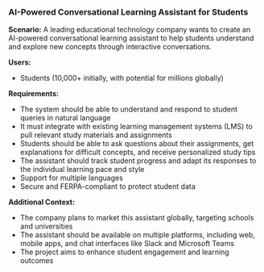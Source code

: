 ### AI-Powered Conversational Learning Assistant for Students

**Scenario:**
A leading educational technology company wants to create an AI-powered conversational learning assistant to help students understand and explore new concepts through interactive conversations.

**Users:**

- Students (10,000+ initially, with potential for millions globally)

**Requirements:**

- The system should be able to understand and respond to student queries in natural language
- It must integrate with existing learning management systems (LMS) to pull relevant study materials and assignments
- Students should be able to ask questions about their assignments, get explanations for difficult concepts, and receive personalized study tips
- The assistant should track student progress and adapt its responses to the individual learning pace and style
- Support for multiple languages
- Secure and FERPA-compliant to protect student data

**Additional Context:**

- The company plans to market this assistant globally, targeting schools and universities
- The assistant should be available on multiple platforms, including web, mobile apps, and chat interfaces like Slack and Microsoft Teams
- The project aims to enhance student engagement and learning outcomes
